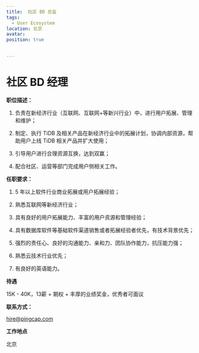 ```yaml
---
title:  社区 BD 总监
tags:
  - User Ecosystem
location: 北京
avatar: 
position: true
 

---
```



# 社区 BD 经理

**职位描述：**

1. 负责在新经济行业（互联网、互联网+等新兴行业）中，进行用户拓展、管理和维护；

2. 制定、执行 TiDB 及相关产品在新经济行业中的拓展计划，协调内部资源，帮助用户上线 TiDB 相关产品并扩大使用；

3. 引导用户进行合理资源互换，达到双赢；

4. 配合社区、运营等部门完成用户侧相关工作。

 


**任职要求：**

 
1. 5 年以上软件行业商业拓展或用户拓展经验；

2. 熟悉互联网等新经济行业；

3. 具有良好的用户拓展能力、丰富的用户资源和管理经验；

4. 具有数据库软件等基础软件渠道销售或者拓展经验者优先，有技术背景优先；

5. 强烈的责任心、良好的沟通能力、亲和力、团队协作能力，抗压能力强；

6. 熟悉云技术行业优先；

7. 有良好的英语能力。

 
 

**待遇**

15K - 40K，13薪 + 期权 + 丰厚的业绩奖金，优秀者可面议


**联系方式：**

hire@pingcap.com

**工作地点**

北京

